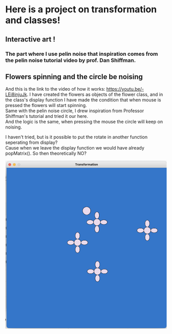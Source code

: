 # Here is a project on transformation and classes!
## Interactive art !
### The part where I use pelin noise that inspiration comes from the pelin noise tutorial video by prof. Dan Shiffman.

## Flowers spinning and the circle be noising
And this is the link to the video of how it works: https://youtu.be/-LEi8injuJk. 
I have created the flowers as objects of the flower class, and in the class's display function I have made the condition that when mouse is pressed the flowers will start spinning.  
Same with the pelin noise circle, I drew inspiration from Professor Shiffman's tutorial and tried it our here.  
And the logic is the same, when pressing the mouse the circle will keep on noising.

I haven't tried, but is it possible to put the rotate in another function seperating from display?  
Cause when we leave the display function we would have already popMatrix(). 
So then theoretically NO?

![](flowers.png)

